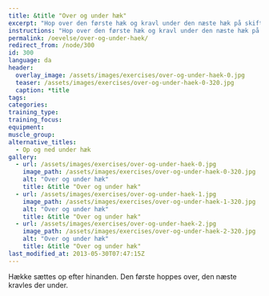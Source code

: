 ```yaml
---
title: &title "Over og under hæk"
excerpt: "Hop over den første hæk og kravl under den næste hæk på skift."
instructions: "Hop over den første hæk og kravl under den næste hæk på skift."
permalink: /oevelse/over-og-under-haek/
redirect_from: /node/300
id: 300
language: da
header:
  overlay_image: /assets/images/exercises/over-og-under-haek-0.jpg
  teaser: /assets/images/exercises/over-og-under-haek-0-320.jpg
  caption: *title
tags:
categories:
training_type: 
training_focus: 
equipment:
muscle_group:
alternative_titles:
  - Op og ned under hæk
gallery:
  - url: /assets/images/exercises/over-og-under-haek-0.jpg
    image_path: /assets/images/exercises/over-og-under-haek-0-320.jpg
    alt: "Over og under hæk"
    title: &title "Over og under hæk"
  - url: /assets/images/exercises/over-og-under-haek-1.jpg
    image_path: /assets/images/exercises/over-og-under-haek-1-320.jpg
    alt: "Over og under hæk"
    title: &title "Over og under hæk"
  - url: /assets/images/exercises/over-og-under-haek-2.jpg
    image_path: /assets/images/exercises/over-og-under-haek-2-320.jpg
    alt: "Over og under hæk"
    title: &title "Over og under hæk"
last_modified_at: 2013-05-30T07:47:15Z
---
```


Hække sættes op efter hinanden. Den første hoppes over, den næste kravles der under.

